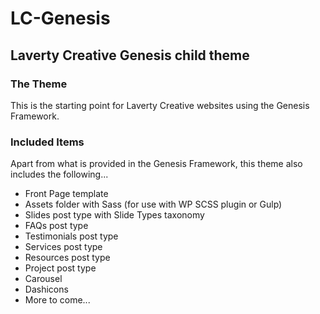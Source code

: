 # LC-Genesis

## Laverty Creative Genesis child theme

### The Theme
This is the starting point for Laverty Creative websites using the Genesis Framework.

### Included Items
Apart from what is provided in the Genesis Framework, this theme also includes the following...
* Front Page template
* Assets folder with Sass (for use with WP SCSS plugin or Gulp)
* Slides post type with Slide Types taxonomy
* FAQs post type
* Testimonials post type
* Services post type
* Resources post type
* Project post type
* Carousel
* Dashicons
* More to come...
